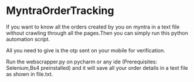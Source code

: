 # MyntraOrderTracking
If you want to know all the orders created by you on myntra in a text file without crawling through all the pages.Then you can simply run this python automation script.

All you need to give is the otp sent on your mobile for verification.

Run the webscrapper.py on pycharm or any ide (Prerequisites: Selenium,Bs4 preinstalled) and it will save all your order details in a text file as shown in file.txt.
